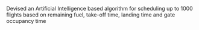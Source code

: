 Devised an Artificial Intelligence based algorithm for scheduling up to 1000 flights based on remaining fuel, take-off time, landing time and gate occupancy time
